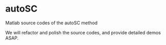 # autoSC
Matlab source codes of the autoSC method

We will refactor and polish the source codes, and provide detailed demos ASAP.
